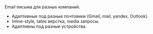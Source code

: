 Email письма для разных компаний.
- Адаптивные под разные почтовики (Gmail, mail, yandex, Outlook).
- Inline-style, table верстка, media запросы.
- Адаптивны под разные устройства.
